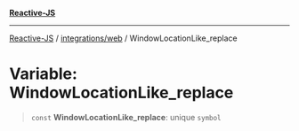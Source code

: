 [**Reactive-JS**](../../../README.md)

***

[Reactive-JS](../../../README.md) / [integrations/web](../README.md) / WindowLocationLike\_replace

# Variable: WindowLocationLike\_replace

> `const` **WindowLocationLike\_replace**: unique `symbol`
